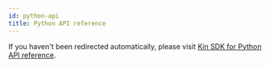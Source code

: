 ```yaml
---
id: python-api
title: Python API reference
---
```


<script>
window.location = "/kin-website-docs/api-ref/python-sdk/";
</script>

If you haven't been redirected automatically, please visit [Kin SDK for Python API reference](/kin-website-docs/api-ref/python-sdk/).
